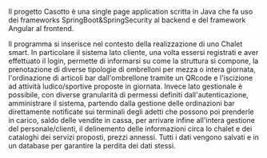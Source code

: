 Il progetto Casotto è una single page application scritta in Java che fa uso dei frameworks SpringBoot&SpringSecurity al backend e del framework Angular al frontend.

Il programma si inserisce nel contesto della realizzazione di uno Chalet smart. In particolare il sistema lato cliente, una volta essersi registrati e aver effettuato il login, permette di informarsi su come la struttura si compone, la prenotazione di diverse tipologie di ombrelloni per mezza o intera giornata, l'ordinazione di articoli bar dall'ombrellone tramite un QRcode e l'iscizione ad attività ludico/sportive proposte in giornata.
Invece lato gestionale è possibile, con diverse granularità di permessi definiti dall'autenticazione, amministrare il sistema, partendo dalla gestione delle ordinazioni bar direttamente notificate sui terminali degli adetti che possono poi prenderle in carico, saldo delle vendite in cassa, per arrivare infine all'intera gestione del personale/clienti, il delinemento delle informazioni circa lo chalet e dei cataloghi dei servizi proposti, prezzi annessi.
Tutti i dati vengono salvati e in un database per garantire la perdita dei dati stessi.
